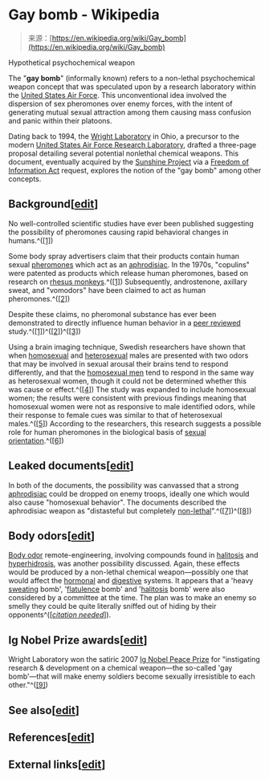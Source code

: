 <!--yml
category: 未分类
date: 2024-05-27 14:52:18
-->

# Gay bomb - Wikipedia

> 来源：[https://en.wikipedia.org/wiki/Gay_bomb](https://en.wikipedia.org/wiki/Gay_bomb)

Hypothetical psychochemical weapon

The "**gay bomb**" (informally known) refers to a non-lethal psychochemical weapon concept that was speculated upon by a research laboratory within the [United States Air Force](/wiki/United_States_Air_Force "United States Air Force"). This unconventional idea involved the dispersion of sex pheromones over enemy forces, with the intent of generating mutual sexual attraction among them causing mass confusion and panic within their platoons.

Dating back to 1994, the [Wright Laboratory](/wiki/Wright_Laboratory "Wright Laboratory") in Ohio, a precursor to the modern [United States Air Force Research Laboratory](/wiki/United_States_Air_Force_Research_Laboratory "United States Air Force Research Laboratory"), drafted a three-page proposal detailing several potential nonlethal chemical weapons. This document, eventually acquired by the [Sunshine Project](/wiki/Sunshine_Project "Sunshine Project") via a [Freedom of Information Act](/wiki/Freedom_of_Information_Act "Freedom of Information Act") request, explores the notion of the "gay bomb" among other concepts.

## Background[[edit](/w/index.php?title=Gay_bomb&action=edit&section=1 "Edit section: Background")]

No well-controlled scientific studies have ever been published suggesting the possibility of pheromones causing rapid behavioral changes in humans.^([[1]](#cite_note-wy-1))

Some body spray advertisers claim that their products contain human sexual [pheromones](/wiki/Pheromones "Pheromones") which act as an [aphrodisiac](/wiki/Aphrodisiac "Aphrodisiac"). In the 1970s, "copulins" were patented as products which release human pheromones, based on research on [rhesus monkeys](/wiki/Rhesus_monkey "Rhesus monkey").^([[1]](#cite_note-wy-1)) Subsequently, androstenone, axillary sweat, and "vomodors" have been claimed to act as human pheromones.^([[2]](#cite_note-Warren_S._T._Hays-2))

Despite these claims, no pheromonal substance has ever been demonstrated to directly influence human behavior in a [peer reviewed](/wiki/Peer_review "Peer review") study.^([[1]](#cite_note-wy-1))^([[2]](#cite_note-Warren_S._T._Hays-2))^([[3]](#cite_note-Neu-3))

Using a brain imaging technique, Swedish researchers have shown that when [homosexual](/wiki/Homosexuality "Homosexuality") and [heterosexual](/wiki/Heterosexuality "Heterosexuality") males are presented with two odors that may be involved in sexual arousal their brains tend to respond differently, and that the [homosexual men](/wiki/Homosexual_men "Homosexual men") tend to respond in the same way as heterosexual women, though it could not be determined whether this was cause or effect.^([[4]](#cite_note-Savic2005-4)) The study was expanded to include homosexual women; the results were consistent with previous findings meaning that homosexual women were not as responsive to male identified odors, while their response to female cues was similar to that of heterosexual males.^([[5]](#cite_note-pmid16705035-5)) According to the researchers, this research suggests a possible role for human pheromones in the biological basis of [sexual orientation](/wiki/Sexual_orientation "Sexual orientation").^([[6]](#cite_note-6))

## Leaked documents[[edit](/w/index.php?title=Gay_bomb&action=edit&section=2 "Edit section: Leaked documents")]

In both of the documents, the possibility was canvassed that a strong [aphrodisiac](/wiki/Aphrodisiac "Aphrodisiac") could be dropped on enemy troops, ideally one which would also cause "homosexual behavior". The documents described the aphrodisiac weapon as "distasteful but completely [non-lethal](/wiki/Non-lethal "Non-lethal")".^([[7]](#cite_note-houstonvoice.com-7))^([[8]](#cite_note-8))

## Body odors[[edit](/w/index.php?title=Gay_bomb&action=edit&section=3 "Edit section: Body odors")]

[Body odor](/wiki/Body_odor "Body odor") remote-engineering, involving compounds found in [halitosis](/wiki/Halitosis "Halitosis") and [hyperhidrosis](/wiki/Hyperhidrosis "Hyperhidrosis"), was another possibility discussed. Again, these effects would be produced by a non-lethal chemical weapon—possibly one that would affect the [hormonal](/wiki/Hormonal "Hormonal") and [digestive](/wiki/Digestion "Digestion") systems. It appears that a 'heavy [sweating](/wiki/Sweating "Sweating") bomb', '[flatulence](/wiki/Flatulence "Flatulence") bomb' and '[halitosis](/wiki/Halitosis "Halitosis") bomb' were also considered by a committee at the time. The plan was to make an enemy so smelly they could be quite literally sniffed out of hiding by their opponents^([*[citation needed](/wiki/Wikipedia:Citation_needed "Wikipedia:Citation needed")*]).

## Ig Nobel Prize awards[[edit](/w/index.php?title=Gay_bomb&action=edit&section=4 "Edit section: Ig Nobel Prize awards")]

Wright Laboratory won the satiric 2007 [Ig Nobel Peace Prize](/wiki/Ig_Nobel_Prize "Ig Nobel Prize") for "instigating research & development on a chemical weapon—the so-called 'gay bomb'—that will make enemy soldiers become sexually irresistible to each other."^([[9]](#cite_note-9))

## See also[[edit](/w/index.php?title=Gay_bomb&action=edit&section=5 "Edit section: See also")]

## References[[edit](/w/index.php?title=Gay_bomb&action=edit&section=7 "Edit section: References")]

## External links[[edit](/w/index.php?title=Gay_bomb&action=edit&section=8 "Edit section: External links")]